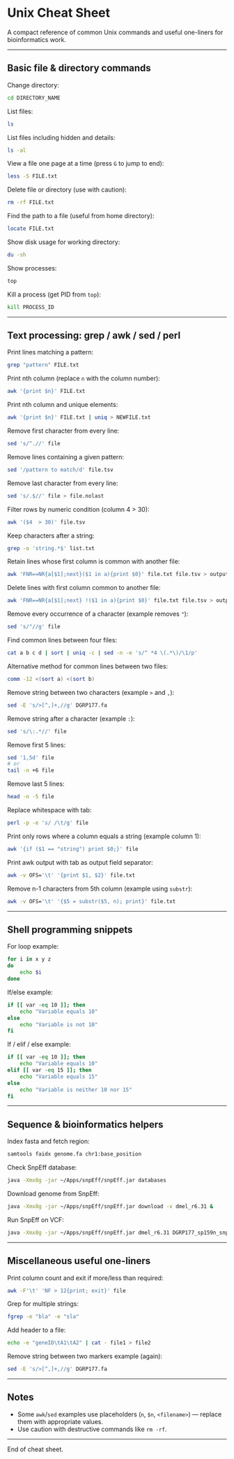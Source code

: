 # Unix Cheat Sheet

A compact reference of common Unix commands and useful one-liners for bioinformatics work. 

---

## Basic file & directory commands

Change directory:
```bash
cd DIRECTORY_NAME
```

List files:
```bash
ls
```

List files including hidden and details:
```bash
ls -al
```

View a file one page at a time (press `G` to jump to end):
```bash
less -S FILE.txt
```

Delete file or directory (use with caution):
```bash
rm -rf FILE.txt
```

Find the path to a file (useful from home directory):
```bash
locate FILE.txt
```

Show disk usage for working directory:
```bash
du -sh
```

Show processes:
```bash
top
```

Kill a process (get PID from `top`):
```bash
kill PROCESS_ID
```

---

## Text processing: grep / awk / sed / perl

Print lines matching a pattern:
```bash
grep "pattern" FILE.txt
```

Print nth column (replace `n` with the column number):
```bash
awk '{print $n}' FILE.txt
```

Print nth column and unique elements:
```bash
awk '{print $n}' FILE.txt | uniq > NEWFILE.txt
```

Remove first character from every line:
```bash
sed 's/^.//' file
```

Remove lines containing a given pattern:
```bash
sed '/pattern to match/d' file.tsv
```

Remove last character from every line:
```bash
sed 's/.$//' file > file.nolast
```

Filter rows by numeric condition (column 4 > 30):
```bash
awk '($4  > 30)' file.tsv
```

Keep characters after a string:
```bash
grep -o 'string.*$' list.txt 
```

Retain lines whose first column is common with another file:
```bash
awk 'FNR==NR{a[$1];next}($1 in a){print $0}' file.txt file.tsv > output.tsv
```

Delete lines with first column common to another file:
```bash
awk 'FNR==NR{a[$1];next} !($1 in a){print $0}' file.txt file.tsv > output.tsv
```

Remove every occurrence of a character (example removes `"`):
```bash
sed 's/"//g' file
```

Find common lines between four files:
```bash
cat a b c d | sort | uniq -c | sed -n -e 's/^ *4 \(.*\)/\1/p'
```

Alternative method for common lines between two files:
```bash
comm -12 <(sort a) <(sort b)
```

Remove string between two characters (example `>` and `,`):
```bash
sed -E 's/>[^,]+,//g' DGRP177.fa 
```

Remove string after a character (example `:`):
```bash
sed 's/\:.*//' file
```

Remove first 5 lines:
```bash
sed '1,5d' file
# or
tail -n +6 file
```

Remove last 5 lines:
```bash
head -n -5 file
```

Replace whitespace with tab:
```bash
perl -p -e 's/ /\t/g' file
```

Print only rows where a column equals a string (example column 1):
```bash
awk '{if ($1 == "string") print $0;}' file
```

Print awk output with tab as output field separator:
```bash
awk -v OFS='\t' '{print $1, $2}' file.txt
```

Remove n-1 characters from 5th column (example using `substr`):
```bash
awk -v OFS='\t' '{$5 = substr($5, n); print}' file.txt
```

---

## Shell programming snippets

For loop example:
```bash
for i in x y z
do
    echo $i
done
```

If/else example:
```bash
if [[ var -eq 10 ]]; then
    echo "Variable equals 10"
else 
    echo "Variable is not 10"
fi
```

If / elif / else example:
```bash
if [[ var -eq 10 ]]; then
    echo "Variable equals 10"
elif [[ var -eq 15 ]]; then
    echo "Variable equals 15"
else 
    echo "Variable is neither 10 nor 15"
fi
```

---

## Sequence & bioinformatics helpers

Index fasta and fetch region:
```bash
samtools faidx genome.fa chr1:base_position
```

Check SnpEff database:
```bash
java -Xmx8g -jar ~/Apps/snpEff/snpEff.jar databases
```

Download genome from SnpEff:
```bash
java -Xmx8g -jar ~/Apps/snpEff/snpEff.jar download -v dmel_r6.31 &
```

Run SnpEff on VCF:
```bash
java -Xmx8g -jar ~/Apps/snpEff/snpEff.jar dmel_r6.31 DGRP177_sp159n_snps_filtered.vcf.gz > test.vcf.gz &
```

---

## Miscellaneous useful one-liners

Print column count and exit if more/less than required:
```bash
awk -F'\t' 'NF > 12{print; exit}' file
```

Grep for multiple strings:
```bash
fgrep -e "bla" -e "sla"
```

Add header to a file:
```bash
echo -e "geneID\tA1\tA2" | cat - file1 > file2
```

Remove string between two markers example (again):
```bash
sed -E 's/>[^,]+,//g' DGRP177.fa 
```

---

## Notes

- Some `awk`/`sed` examples use placeholders (`n`, `$n`, `<filename>`) — replace them with appropriate values.
- Use caution with destructive commands like `rm -rf`.

---

End of cheat sheet.
